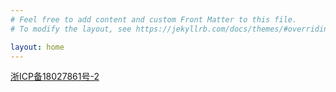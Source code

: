 ```yaml
---
# Feel free to add content and custom Front Matter to this file.
# To modify the layout, see https://jekyllrb.com/docs/themes/#overriding-theme-defaults

layout: home
---
```


[浙ICP备18027861号-2](http://www.beian.miit.gov.cn/)
